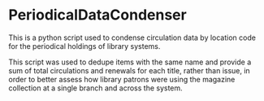 # PeriodicalDataCondenser
This is a python script used to condense circulation data by location code for the periodical holdings of library systems.

This script was used to dedupe items with the same name and provide a sum of total circulations and renewals for each title, rather than issue, in order to better assess how library patrons were using the magazine collection at a single branch and across the system.
